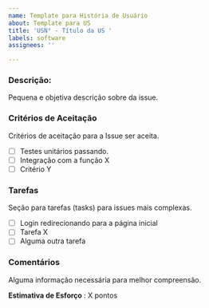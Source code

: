 ```yaml
---
name: Template para História de Usuário
about: Template para US
title: 'USN° - Título da US '
labels: software
assignees: ''

---
```


### Descrição:
Pequena e objetiva descrição sobre da issue.

### Critérios de Aceitação
Critérios de aceitação para a Issue ser aceita.
- [ ] Testes unitários passando.
- [ ] Integração com a função X
- [ ] Critério Y

### Tarefas
Seção para tarefas (tasks) para issues mais complexas. 
- [ ] Login redirecionando para a página inicial
- [ ] Tarefa X
- [ ] Alguma outra tarefa

### Comentários
Alguma informação necessária para melhor compreensão.

**Estimativa de Esforço** : X pontos
